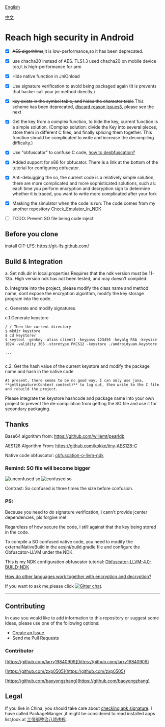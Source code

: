 [English](https://github.com/BruceWind/AESJniEncrypt/blob/master/README.md)

[中文](https://github.com/BruceWind/AESJniEncrypt/blob/master/README_zh.md)


# Reach high security in Android
- [x] ~~AES algorithms~~,it is low-performance,so it has been deprecated.
- [x] use chacha20 instead of AES. TLS1.3 used chacha20 on mobile device too,it is high-performance for arm.
- [x] Hide native function in JniOnload
- [x] Use signature verification to avoid being packaged again (It is prevents that hacker call your jni method directly.)
- [x] ~~key exists in the symbol table, and hides the character table~~ This scheme has been deprecated, [discard reason issues5](https://github.com/weizongwei5/AESJniEncrypt/issues/5), please see the next
- [x] Get the key from a complex function, to hide the key, current function is a simple solution. (Complex solution: divide the Key into several pieces, store them in different C files, and finally splicing them together. This function should be complicated to write and increase the decompiling difficulty.)

- [x] Use "obfuscator" to confuse C code, [how to  deobfuscation?](https://blog.quarkslab.com/deobfuscation-recovering-an-ollvm-protected-program.html)
- [x] Added support for x86 for obfucator. There is a link at the bottom of the tutorial for configuring obfucator.
- [x] Anti-debugging the so, the current code is a relatively simple solution, there are more complicated and more sophisticated solutions, such as: each time you perform encryption and decryption sign to determine whether it is traced, you want to write more complicated after your fork
- [x] Masking the simulator when the code is run: The code comes from my another repository [Check_Emulator_In_NDK](https://github.com/Scavenges/Check_Emulator_In_NDK)
- [ ] TODO: Prevent SO file being code inject


## Before you clone
install GIT-LFS: https://git-lfs.github.com/

## Build & Integration

a. Set ndk.dir in local.properties Requires that the ndk version must be 11-13b. High version ndk has not been tested, and may doesn't compiled.

b. Integrate into the project, please modify the class name and method name, dont expose the encryption algorithm, modify the key storage program into the code.

c. Generate and modify signatures.

c.1.Generate keystore
```
/ / Then the current directory
$ mkdir keystore
$ cd keystore/
$ keytool -genkey -alias client1 -keypass 123456 -keyalg RSA -keysize 1024 -validity 365 -storetype PKCS12 -keystore ./androidyuan.keystore

...


```

c.2. Get the hash value of the current keystore and modify the package name and hash in the native code

    At present, there seems to be no good way. I can only use java, **getSignature(Context context)** to log out, then write to the C file and rebuild the project.
    
  Please integrate the keystore hashcode and package name into your own project to prevent the de-compilation from getting the SO file and use it for secondary packaging.
## Thanks

Base64 algorithm from: https://github.com/willemt/pearldb

AES128 Algorithm From: https://github.com/kokke/tiny-AES128-C

Native code obfuscator: [obfuscation-o-llvm-ndk](https://fuzion24.github.io/android/obfuscation/ndk/llvm/o-llvm/2014/07/27/android-obfuscation-o-llvm-ndk)


### Remind: SO file will become bigger

![unconfused so](https://github.com/weizongwei5/AESJniEncrypt/raw/master/img/unobfscator_debugapk.png)
![confused so](https://github.com/weizongwei5/AESJniEncrypt/raw/master/img/obfscator_screen.png)

Contrast: So confused is three times the size before confusion.

### PS:
Because you need to do signature verification, i cann't provide jcenter dependencies, pls forgive me! 

Regardless of how secure the code, I still against that the key being stored in the code.


To compile a SO confused native code, you need to modify the externalNativeBuild in the aesjni/build.gradle file and configure the Obfuscator-LLVM under the NDK.

This is my NDK configuration obfuscator tutorial: [Obfuscator-LLVM-4.0-BUILD-NDK](https://github.com/weizongwei5/Obfuscator-LLVM-4.0-BUILD-NDK)

[How do other languages ​​work together with encryption and decryption?](https://github.com/weizongwei5/AESJniEncrypt/issues/8)

If you want to ask me,please click [![Gitter chat](https://badges.gitter.im/gitterHQ/gitter.png)](https://gitter.im/askbruce/community).

-------------------

## Contributing

In case you would like to add information to this repository or suggest some ideas, please use one of the following options:

- [Create an Issue](https://github.com/weizongwei5/AESJniEncrypt/issues/new).
- Send me Pull Requests

### Contributor

[https://github.com/larry19840909](https://github.com/larry19840909)

[https://github.com/zxp0505](https://github.com/zxp0505)

[https://github.com/baoyongzhang](https://github.com/baoyongzhang)


## Legal
If you live in China, you should take care about [checking apk signature](https://github.com/BruceWind/AESJniEncrypt/blob/master/aesjni/src/main/cpp/check_emulator.c#L43).
I have called PackageManger ,it might be considered to read installed apps list,look at [工信部整治八项违规](http://www.miit.gov.cn/n1146295/n7281315/c7507241/part/7507297.docx).
